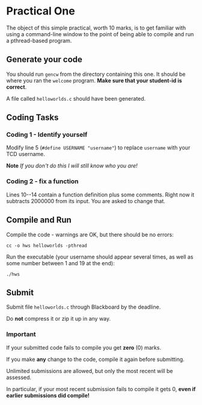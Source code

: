 # Practical One


The object of this simple practical, worth 10 marks, is to get familiar with using a command-line window to the point of being able to compile and run a pthread-based program.

## Generate your code

You should run `gencw` from the directory containing this one. It should be where you ran the `welcome` program. **Make sure that your student-id is correct**.

A file called `helloworlds.c` should have been generated.

## Coding Tasks

### Coding 1 - Identify yourself

Modify line 5 (`#define USERNAME "username"`) to replace `username` with your TCD username.

**Note** *If you don't do this I will still know who you are!*

### Coding 2 - fix a function

Lines 10--14 contain a function definition plus some comments.
Right now it subtracts 2000000 from its input. You are asked to change that.

## Compile and Run

Compile the code - warnings are OK, but there should be no errors:

```
cc -o hws helloworlds -pthread
```


Run the executable (your username should appear several times, as well as some number between 1 and 19 at the end):

```
./hws
```



## Submit

Submit file `helloworlds.c` through Blackboard by the deadline.

Do **not** compress it or zip it up in any way.

### Important

If your submitted code fails to compile you get **zero** (0) marks.

If you make **any** change to the code, compile it again before submitting.

Unlimited submissions are allowed, but only the most recent will be assessed.

In particular, if your most recent submission fails to compile it gets 0, **even if earlier submissions did compile!**

